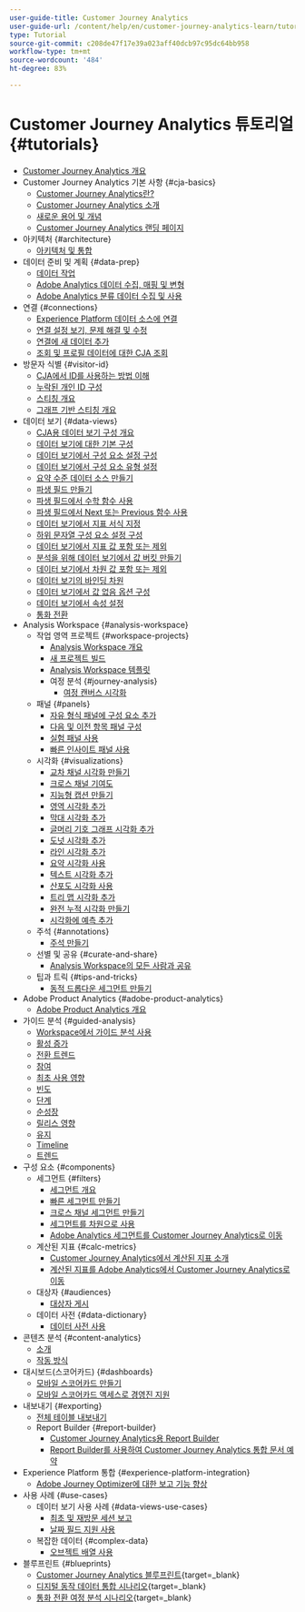 ```yaml
---
user-guide-title: Customer Journey Analytics
user-guide-url: /content/help/en/customer-journey-analytics-learn/tutorials/overview.html
type: Tutorial
source-git-commit: c208de47f17e39a023aff40dcb97c95dc64bb958
workflow-type: tm+mt
source-wordcount: '484'
ht-degree: 83%

---
```



# Customer Journey Analytics 튜토리얼 {#tutorials}

+ [Customer Journey Analytics 개요](overview.md)
+ Customer Journey Analytics 기본 사항 {#cja-basics}
   + [Customer Journey Analytics란?](cja-basics/what-is-customer-journey-analytics.md)
   + [Customer Journey Analytics 소개](cja-basics/understanding-customer-journey-analytics.md)
   + [새로운 용어 및 개념](cja-basics/new-terms-and-concepts-in-cja.md)
   + [Customer Journey Analytics 랜딩 페이지](cja-basics/customer-journey-analytics-landing-page.md)
+ 아키텍처 {#architecture}
   + [아키텍처 및 통합](architecture/architecture-and-integrations-of-cja.md)
+ 데이터 준비 및 계획 {#data-prep}
   + [데이터 작업](data-prep/working-with-data-in-cja.md)
   + [Adobe Analytics 데이터 수집, 매핑 및 변형](data-prep/ingest-map-and-transform-adobe-analytics-data.md)
   + [Adobe Analytics 분류 데이터 수집 및 사용](data-prep/ingest-and-use-analytics-classifications.md)
+ 연결 {#connections}
   + [Experience Platform 데이터 소스에 연결](connections/connecting-customer-journey-analytics-to-data-sources-in-platform.md)
   + [연결 설정 보기, 문제 해결 및 수정](connections/connections-details-experience-in-cja.md)
   + [연결에 새 데이터 추가](connections/add-past-data-to-an-existing-connection-in-cja.md)
   + [조회 및 프로필 데이터에 대한 CJA 조회](connections/cja-lookup-data.md)
+ 방문자 식별 {#visitor-id}
   + [CJA에서 ID를 사용하는 방법 이해](visitor-id/understanding-how-customer-journey-analytics-uses-identity.md)
   + [누락된 개인 ID 구성](visitor-id/configure-missing-person-id.md)
   + [스티칭 개요](visitor-id/overview-of-stitching.md)
   + [그래프 기반 스티칭 개요](visitor-id/graph-based-stitching-overview.md)
+ 데이터 보기 {#data-views}
   + [CJA용 데이터 보기 구성 개요](data-views/overview-of-configuring-data-views-for-cja.md)
   + [데이터 보기에 대한 기본 구성](data-views/basic-configuration-for-data-views.md)
   + [데이터 보기에서 구성 요소 설정 구성](data-views/configuring-component-settings-in-data-views.md)
   + [데이터 보기에서 구성 요소 유형 설정](data-views/component-type-settings-in-data-views.md)
   + [요약 수준 데이터 소스 만들기](data-views/create-summary-level-data-sources.md)
   + [파생 필드 만들기](data-views/derived-fields-in-cja.md)
   + [파생 필드에서 수학 함수 사용](data-views/use-the-math-function-in-derived-fields.md)
   + [파생 필드에서 Next 또는 Previous 함수 사용](data-views/use-the-next-previous-function-in-derived-fields.md)
   + [데이터 보기에서 지표 서식 지정](data-views/formatting-metrics-in-data-views.md)
   + [하위 문자열 구성 요소 설정 구성](data-views/configure-substring-component-settings.md)
   + [데이터 보기에서 지표 값 포함 또는 제외](data-views/include-or-exclude-metric-values-in-data-views.md)
   + [분석을 위해 데이터 보기에서 값 버킷 만들기](data-views/creating-value-buckets-in-data-views-for-analysis.md)
   + [데이터 보기에서 차원 값 포함 또는 제외](data-views/include-or-exclude-dimension-values-in-data-views.md)
   + [데이터 보기의 바인딩 차원](data-views/binding-dimensions-in-data-views.md)
   + [데이터 보기에서 값 없음 옵션 구성](data-views/configure-no-value-options-in-data-views.md)
   + [데이터 보기에서 속성 설정](data-views/attribution-settings-in-data-views.md)
   + [통화 전환](data-views/currency-conversion.md)
+ Analysis Workspace {#analysis-workspace}
   + 작업 영역 프로젝트 {#workspace-projects}
      + [Analysis Workspace 개요](analysis-workspace/workspace-projects/analysis-workspace-overview.md)
      + [새 프로젝트 빌드](analysis-workspace/workspace-projects/build-a-new-project.md)
      + [Analysis Workspace 템플릿](analysis-workspace/workspace-projects/analysis-workspace-templates.md)
      + 여정 분석 {#journey-analysis}
         + [여정 캔버스 시각화](analysis-workspace/workspace-projects/journey-analysis/journey-canvas-viz.md)
   + 패널 {#panels}
      + [자유 형식 패널에 구성 요소 추가](analysis-workspace/panels/add-components-to-the-freeform-panel.md)
      + [다음 및 이전 항목 패널 구성](analysis-workspace/panels/configure-next-previous-item-panel.md)
      + [실험 패널 사용](analysis-workspace/panels/use-the-experimentation-panel.md)
      + [빠른 인사이트 패널 사용](analysis-workspace/panels/use-the-quick-insights-panel.md)
   + 시각화 {#visualizations}
      + [교차 채널 시각화 만들기](analysis-workspace/visualizations/creating-cross-channel-visualizations-in-customer-journey-analytics.md)
      + [크로스 채널 기여도](analysis-workspace/visualizations/cross-channel-attribution-in-customer-journey-analytics.md)
      + [지능형 캡션 만들기](analysis-workspace/visualizations/intelligent-captions.md)
      + [영역 시각화 추가](analysis-workspace/visualizations/add-area-visualizations.md)
      + [막대 시각화 추가](analysis-workspace/visualizations/add-bar-visualizations.md)
      + [글머리 기호 그래프 시각화 추가](analysis-workspace/visualizations/add-bullet-graph-visualizations.md)
      + [도넛 시각화 추가](analysis-workspace/visualizations/add-donut-visualizations.md)
      + [라인 시각화 추가](analysis-workspace/visualizations/add-line-visualizations.md)
      + [요약 시각화 사용](analysis-workspace/visualizations/use-summary-visualizations.md)
      + [텍스트 시각화 추가](analysis-workspace/visualizations/add-text-visualizations.md)
      + [산포도 시각화 사용](analysis-workspace/visualizations/use-scatterplot-visualizations.md)
      + [트리 맵 시각화 추가](analysis-workspace/visualizations/add-treemap-visualizations.md)
      + [완전 누적 시각화 만들기](analysis-workspace/visualizations/create-stacked-visualizations.md)
      + [시각화에 예측 추가](analysis-workspace/visualizations/forecasting.md)
   + 주석 {#annotations}
      + [주석 만들기](analysis-workspace/annotations/create-an-annotation.md)
   + 선별 및 공유 {#curate-and-share}
      + [Analysis Workspace의 모든 사람과 공유](analysis-workspace/curate-and-share/share-with-anyone-in-analysis-workspace.md)
   + 팁과 트릭 {#tips-and-tricks}
      + [동적 드롭다운 세그먼트 만들기](analysis-workspace/tips-and-tricks/dynamic-drop-downs.md)
+ Adobe Product Analytics {#adobe-product-analytics}
   + [Adobe Product Analytics 개요](adobe-product-analytics/adobe-product-analytics-overview.md)
+ 가이드 분석 {#guided-analysis}
   + [Workspace에서 가이드 분석 사용](guided-analysis/guided-analysis-in-workspace.md)
   + [활성 증가](guided-analysis/active-growth.md)
   + [전환 트렌드](guided-analysis/conversion-trends.md)
   + [참여](guided-analysis/engagement.md)
   + [최초 사용 영향](guided-analysis/first-use-impact.md)
   + [빈도](guided-analysis/frequency.md)
   + [단계](guided-analysis/funnel.md)
   + [순성장](guided-analysis/net-growth.md)
   + [릴리스 영향](guided-analysis/release-impact.md)
   + [유지](guided-analysis/retention.md)
   + [Timeline](guided-analysis/timeline.md)
   + [트렌드](guided-analysis/trends.md)
+ 구성 요소 {#components}
   + 세그먼트 {#filters}
      + [세그먼트 개요](components/filters/introduction-to-filters-in-cja.md)
      + [빠른 세그먼트 만들기](components/filters/create-a-quick-filter.md)
      + [크로스 채널 세그먼트 만들기](components/filters/creating-cross-channel-filters-in-customer-journey-analytics.md)
      + [세그먼트를 차원으로 사용](components/filters/use-filters-as-dimensions.md)
      + [Adobe Analytics 세그먼트를 Customer Journey Analytics로 이동](components/filters/moving-adobe-analytics-segments-to-customer-journey-analytics.md)
   + 계산된 지표 {#calc-metrics}
      + [Customer Journey Analytics에서 계산된 지표 소개](components/calc-metrics/introduction-to-calculated-metrics-in-customer-journey-analytics.md)
      + [계산된 지표를 Adobe Analytics에서 Customer Journey Analytics로 이동](components/calc-metrics/moving-your-calculated-metrics-from-adobe-analytics-to-customer-journey-analytics.md)
   + 대상자 {#audiences}
      + [대상자 게시](components/audiences/audience-publishing-for-cja.md)
   + 데이터 사전 {#data-dictionary}
      + [데이터 사전 사용](components/data-dictionary/use-data-dictionary.md)
+ 콘텐츠 분석 {#content-analytics}
   + [소개](content-analytics/introduction-to-content-analytics.md)
   + [작동 방식](content-analytics/how-it-works.md)
+ 대시보드(스코어카드) {#dashboards}
   + [모바일 스코어카드 만들기](dashboards/create-a-mobile-scorecard.md)
   + [모바일 스코어카드 액세스로 경영진 지원](dashboards/assist-executives-to-access-mobile-scorecards.md)
+ 내보내기 {#exporting}
   + [전체 테이블 내보내기](exporting/full-table-export.md)
   + Report Builder {#report-builder}
      + [Customer Journey Analytics용 Report Builder](exporting/report-builder/report-builder-for-customer-journey-analytics.md)
      + [Report Builder를 사용하여 Customer Journey Analytics 통합 문서 예약](exporting/report-builder/schedule-cja-workbooks-using-report-builder.md)
+ Experience Platform 통합 {#experience-platform-integration}
   + [Adobe Journey Optimizer에 대한 보고 기능 향상](experience-platform-integration/enhanced-reporting-for-adobe-journey-optimizer.md)
+ 사용 사례 {#use-cases}
   + 데이터 보기 사용 사례 {#data-views-use-cases}
      + [최초 및 재방문 세션 보고](use-cases/data-views-use-cases/first-time-and-returning-sessions.md)
      + [날짜 필드 지원 사용](use-cases/data-views-use-cases/leverage-date-field-support.md)
   + 복잡한 데이터 {#complex-data}
      + [오브젝트 배열 사용](use-cases/complex-data/object-arrays-in-cja.md)
+ 블루프린트 {#blueprints}
   + [Customer Journey Analytics 블루프린트](https://experienceleague.adobe.com/ko/docs/blueprints-learn/architecture/customer-journey-analytics/overview){target=_blank}
   + [디지털 동작 데이터 통합 시나리오](https://experienceleague.adobe.com/ko/docs/analytics-platform/using/cja-usecases/cross-channel/cross-channel){target=_blank}
   + [통화 전환 여정 분석 시나리오](https://experienceleague.adobe.com/ko/docs/analytics-platform/using/cja-usecases/cross-channel/call-center){target=_blank}
